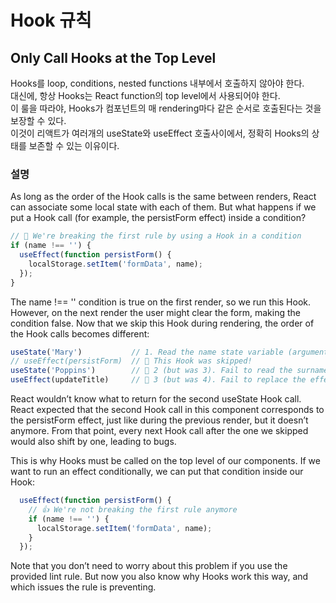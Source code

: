 # Hook 규칙

## Only Call Hooks at the Top Level

Hooks를 loop, conditions, nested functions 내부에서 호출하지 않아야 한다.  
대신에, 항상 Hooks는 React function의 top level에서 사용되어야 한다.  
이 룰을 따라야, Hooks가 컴포넌트의 매 rendering마다 같은 순서로 호출된다는 것을 보장할 수 있다.  
이것이 리액트가 여러개의 useState와 useEffect 호출사이에서, 정확히 Hooks의 상태를 보존할 수 있는 이유이다. 

### 설명

As long as the order of the Hook calls is the same between renders, React can associate some local state with each of them. But what happens if we put a Hook call (for example, the persistForm effect) inside a condition?
```js
// 🔴 We're breaking the first rule by using a Hook in a condition
if (name !== '') {
  useEffect(function persistForm() {
    localStorage.setItem('formData', name);
  });
}
```

The name !== '' condition is true on the first render, so we run this Hook. However, on the next render the user might clear the form, making the condition false. Now that we skip this Hook during rendering, the order of the Hook calls becomes different:

```js
useState('Mary')           // 1. Read the name state variable (argument is ignored)
// useEffect(persistForm)  // 🔴 This Hook was skipped!
useState('Poppins')        // 🔴 2 (but was 3). Fail to read the surname state variable
useEffect(updateTitle)     // 🔴 3 (but was 4). Fail to replace the effect
```

React wouldn’t know what to return for the second useState Hook call. React expected that the second Hook call in this component corresponds to the persistForm effect, just like during the previous render, but it doesn’t anymore. From that point, every next Hook call after the one we skipped would also shift by one, leading to bugs.

This is why Hooks must be called on the top level of our components. If we want to run an effect conditionally, we 
can put that condition inside our Hook:

```js
  useEffect(function persistForm() {
    // 👍 We're not breaking the first rule anymore
    if (name !== '') {
      localStorage.setItem('formData', name);
    }
  });
```

Note that you don’t need to worry about this problem if you use the provided lint rule. But now you also know why Hooks work this way, and which issues the rule is preventing.
